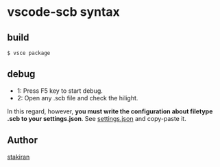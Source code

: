# vscode-scb syntax

## build

```
$ vsce package
```

## debug
- 1: Press F5 key to start debug.
- 2: Open any .scb file and check the hilight.

In this regard, however, **you must write the configuration about filetype .scb to your settings.json**. See [settings.json](settings.json) and copy-paste it.

## Author
[stakiran](https://github.com/stakiran)
